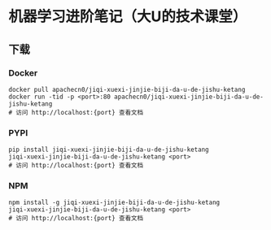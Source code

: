 # 机器学习进阶笔记（大U的技术课堂）

## 下载

### Docker

```
docker pull apachecn0/jiqi-xuexi-jinjie-biji-da-u-de-jishu-ketang
docker run -tid -p <port>:80 apachecn0/jiqi-xuexi-jinjie-biji-da-u-de-jishu-ketang
# 访问 http://localhost:{port} 查看文档
```

### PYPI

```
pip install jiqi-xuexi-jinjie-biji-da-u-de-jishu-ketang
jiqi-xuexi-jinjie-biji-da-u-de-jishu-ketang <port>
# 访问 http://localhost:{port} 查看文档
```

### NPM

```
npm install -g jiqi-xuexi-jinjie-biji-da-u-de-jishu-ketang
jiqi-xuexi-jinjie-biji-da-u-de-jishu-ketang <port>
# 访问 http://localhost:{port} 查看文档
```